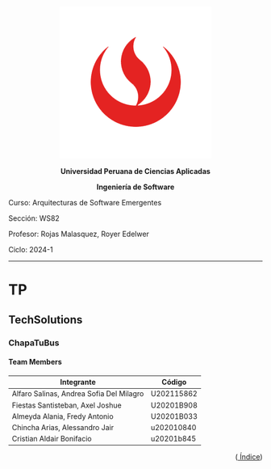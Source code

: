 <div align="center">
    <img src="./Resources/images/UPC.png" alt="UPC logo">

**Universidad Peruana de Ciencias Aplicadas**

**Ingeniería de Software**

</div>

Curso: Arquitecturas de Software Emergentes

Sección: WS82

Profesor: Rojas Malasquez, Royer Edelwer

Ciclo: 2024-1

---

# TP

## TechSolutions

### ChapaTuBus

#### Team Members

| Integrante                               | Código     |
| ---------------------------------------- | ---------- |
| Alfaro Salinas, Andrea Sofia Del Milagro | U202115862 |
| Fiestas Santisteban, Axel Joshue         | U20201B908 |
| Almeyda Alania, Fredy Antonio            | U20201B033 |
| Chincha Arias, Alessandro Jair           | u202010840 |
| Cristian Aldair Bonifacio                | u20201b845 |

<div align="right"><Abril 2024></div>
<p align="right">
(<a href="https://github.com/TechSolution-ArquiTectura/upc-pre-202401-si728-WS82-techsolutions-report/blob/develop/%C3%8Dndice.md"> Índice</a>)
</p>
